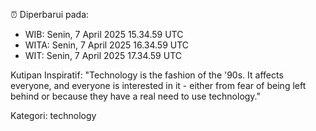 ⏰ Diperbarui pada:
- WIB: Senin, 7 April 2025 15.34.59 UTC
- WITA: Senin, 7 April 2025 16.34.59 UTC
- WIT: Senin, 7 April 2025 17.34.59 UTC

Kutipan Inspiratif:
"Technology is the fashion of the '90s. It affects everyone, and everyone is interested in it - either from fear of being left behind or because they have a real need to use technology."


Kategori: technology

